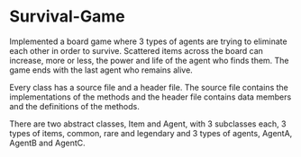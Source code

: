 # Survival-Game

Implemented a board game where 3 types of agents are trying to eliminate each other in order to survive.
Scattered items across the board can increase, more or less, the power and life of the agent who finds them.
The game ends with the last agent who remains alive.

Every class has a source file and a header file. The source file contains the implementations of the methods and the header file contains data members and the definitions of the methods.

There are two abstract classes, Item and Agent, with 3 subclasses each, 3 types of items, common, rare and legendary and 3 types of agents, AgentA, AgentB and AgentC.
